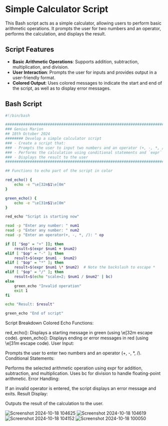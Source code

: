 # Simple Calculator Script

This Bash script acts as a simple calculator, allowing users to perform basic arithmetic operations. It prompts the user for two numbers and an operator, performs the calculation, and displays the result.

## Script Features

- **Basic Arithmetic Operations**: Supports addition, subtraction, multiplication, and division.
- **User Interaction**: Prompts the user for inputs and provides output in a user-friendly format.
- **Colored Output**: Uses colored messages to indicate the start and end of the script, as well as to display error messages.

## Bash Script

```bash
#!/bin/bash

##############################################################################
### Genius Marion
## 18th October 2024
######## Develop a simple calculator script
### - Create a script that:
### - Prompts the user to input two numbers and an operator (+, -, *, /)
### - Performs the calculation using conditional statements and `expr` or `bc`
### - Displays the result to the user
###############################################################################

## Functions to echo part of the script in color

red_echo() {
    echo -e "\e[32m$1\e[0m"
}

green_echo() {
    echo -e "\e[31m$1\e[0m"
}

red_echo "Script is starting now"

read -p "Enter any number: " num1
read -p "Enter any number: " num2
read -p "Enter an operator(+, -, *, /): " op

if [[ "$op" = "+" ]]; then
    result=$(expr $num1 + $num2)
elif [ "$op" = "-" ]; then
    result=$(expr $num1 - $num2)
elif [ "$op" = "*" ]; then
    result=$(expr $num1 \* $num2)  # Note the backslash to escape *
elif [ "$op" = "/" ]; then
    result=$(echo "scale=2; $num1 / $num2" | bc)
else
    green_echo "Invalid operation"
    exit 1
fi

echo "Result: $result"

green_echo "End of script"

```

Script Breakdown
Colored Echo Functions:

red_echo(): Displays a starting message in green (using \e[32m escape code).
green_echo(): Displays ending or error messages in red (using \e[31m escape code).
User Input:

Prompts the user to enter two numbers and an operator (+, -, *, /).
Conditional Statements:

Performs the selected arithmetic operation using expr for addition, subtraction, and multiplication.
Uses bc for division to handle floating-point arithmetic.
Error Handling:

If an invalid operator is entered, the script displays an error message and exits.
Result Display:

Outputs the result of the calculation to the user.

![Screenshot 2024-10-18 104625](https://github.com/user-attachments/assets/274d9831-14cf-437b-97c8-169375fb313b)
![Screenshot 2024-10-18 104619](https://github.com/user-attachments/assets/5c2cbf49-7929-47e7-9f86-0489c2323f9f)
![Screenshot 2024-10-18 104152](https://github.com/user-attachments/assets/e222149e-5c9e-40ad-8f3d-537d254191b1)
![Screenshot 2024-10-18 100050](https://github.com/user-attachments/assets/366c1589-9ddd-40c5-8a97-cdf1705c787b)
